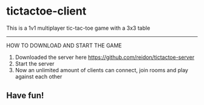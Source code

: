# tictactoe-client

This is a 1v1 multiplayer tic-tac-toe game with a 3x3 table

-------------------------------------------------------------------------------------------
HOW TO DOWNLOAD AND START THE GAME

1. Downloaded the server here https://github.com/reidon/tictactoe-server
2. Start the server
3. Now an unlimited amount of clients can connect, join rooms and play against each other

Have fun!
-------------------------------------------------------------------------------------------
